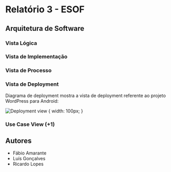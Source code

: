 # Relatório 3 - ESOF #
## Arquitetura de Software ##

### Vista Lógica ###


### Vista de Implementação ###


### Vista de Processo ###


### Vista de Deployment ###

Diagrama de deployment mostra a vista de deployment referente ao projeto WordPress para Android:

![Deployment view](https://i.gyazo.com/fad663aed6c5da5c82a60363fc11879c.png) { width: 100px; }


### Use Case View (+1) ####


## Autores

* Fábio Amarante
* Luís Gonçalves
* Ricardo Lopes

